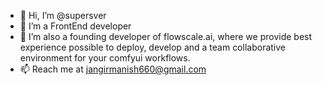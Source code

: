 - 👋 Hi, I’m @supersver
- 👀 I’m a FrontEnd developer
- 🌱 I’m also a founding developer of flowscale.ai, where we provide best experience possible to deploy, develop and a team collaborative environment for your comfyui workflows.
- 📫 Reach me at jangirmanish660@gmail.com

<!---
supersver/supersver is a ✨ special ✨ repository because its `README.md` (this file) appears on your GitHub profile.
You can click the Preview link to take a look at your changes.
--->
